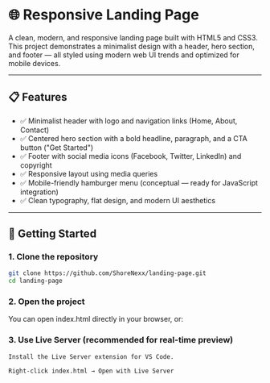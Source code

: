 # 🌐 Responsive Landing Page

A clean, modern, and responsive landing page built with HTML5 and CSS3. This project demonstrates a minimalist design with a header, hero section, and footer — all styled using modern web UI trends and optimized for mobile devices.

---

## 📋 Features

- ✅ Minimalist header with logo and navigation links (Home, About, Contact)
- ✅ Centered hero section with a bold headline, paragraph, and a CTA button ("Get Started")
- ✅ Footer with social media icons (Facebook, Twitter, LinkedIn) and copyright
- ✅ Responsive layout using media queries
- ✅ Mobile-friendly hamburger menu (conceptual — ready for JavaScript integration)
- ✅ Clean typography, flat design, and modern UI aesthetics

---

## 🚀 Getting Started

### 1. Clone the repository

```bash
git clone https://github.com/ShoreNexx/landing-page.git
cd landing-page
```

### 2. Open the project

You can open index.html directly in your browser, or:
### 3. Use Live Server (recommended for real-time preview)

    Install the Live Server extension for VS Code.

    Right-click index.html → Open with Live Server